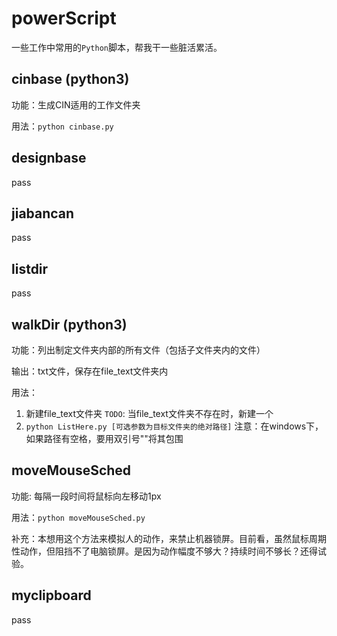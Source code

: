 # powerScript
一些工作中常用的`Python`脚本，帮我干一些脏活累活。

## cinbase (python3)
功能：生成CIN适用的工作文件夹

用法：`python cinbase.py`

## designbase
pass

## jiabancan
pass

## listdir
pass

## walkDir (python3)
功能：列出制定文件夹内部的所有文件（包括子文件夹内的文件）

输出：txt文件，保存在file_text文件夹内

用法：

1. 新建file_text文件夹  `TODO`: 当file_text文件夹不存在时，新建一个
2. `python ListHere.py [可选参数为目标文件夹的绝对路径]`
注意：在windows下，如果路径有空格，要用双引号""将其包围

## moveMouseSched
功能: 每隔一段时间将鼠标向左移动1px

用法：`python moveMouseSched.py`

补充：本想用这个方法来模拟人的动作，来禁止机器锁屏。目前看，虽然鼠标周期性动作，但阻挡不了电脑锁屏。是因为动作幅度不够大？持续时间不够长？还得试验。

## myclipboard
pass

